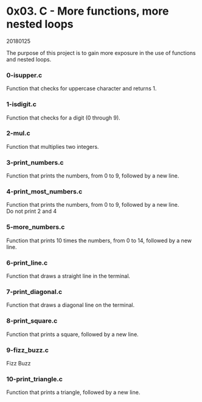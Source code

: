 # 0x03. C - More functions, more nested loops

20180125

The purpose of this project is to gain more exposure in the use of functions and nested loops.

### 0-isupper.c
Function that checks for uppercase character and returns 1.

### 1-isdigit.c
Function that checks for a digit (0 through 9).

### 2-mul.c
Function that multiplies two integers.

### 3-print_numbers.c
Function that prints the numbers, from 0 to 9, followed by a new line.

### 4-print_most_numbers.c
Function that prints the numbers, from 0 to 9, followed by a new line.  
Do not print 2 and 4

### 5-more_numbers.c
Function that prints 10 times the numbers, from 0 to 14, followed by a new line.

### 6-print_line.c
Function that draws a straight line in the terminal.

### 7-print_diagonal.c
Function that draws a diagonal line on the terminal.

### 8-print_square.c
Function that prints a square, followed by a new line.

### 9-fizz_buzz.c
Fizz Buzz

### 10-print_triangle.c
Function that prints a triangle, followed by a new line.

